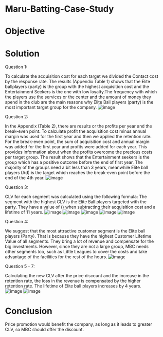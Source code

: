 # Maru-Batting-Case-Study 

# Objective 

# Solution 

Question 1: 

To calculate the acquisition cost for each target we divided the Contact cost by the response rate. The results (Appendix Table 1) shows that the Elite ballplayers (party) is the group with the highest acquisition cost and the Entertainment Seekers is the one with low loyalty.The frequency with which the players use the services or the center and the amount of money they spend in the club are the main reasons why Elite Ball players (party) is the most important target group for the company.
![image](https://user-images.githubusercontent.com/86486235/125588437-32f82a5c-a49f-4380-ab43-414a1f403fe0.png)


Question 2: 

In the Appendix (Table 2), there are results or the profits per year and the break-even point. To calculate profit the acquisition cost minus annual margin was used for the first year and then we applied the retention rate. For the break-even point, the sum of acquisition cost and annual margin was added for the first year and profits were added for each year. This provides information about when the profits overcome the precious costs per target group. The result shows that the Entertainment seekers is the group which has a positive outcome before the end of first year. The majority of the groups need a bit less than 3 years, meanwhile Elite ball players (Ad) is the target which reaches the break-even point before the end of the 4th year. 
![image](https://user-images.githubusercontent.com/86486235/125599791-518e707d-05d8-41ca-97c8-c8c5450a04a8.png)

Question 3: 

CLV for each segment was calculated using the following formula: 
The segment with the highest CLV is the Elite Ball players targeted with the party. They have a value of () when subtracting their acquisition cost and a lifetime of 11 years. 
![image](https://user-images.githubusercontent.com/86486235/125601807-95e34406-d2a0-4942-a12d-04d0aa62afec.png) 
![image](https://user-images.githubusercontent.com/86486235/125601919-718dc925-d7b4-4396-92d9-dbf5cb9b6ef2.png)
![image](https://user-images.githubusercontent.com/86486235/125602098-7dc43587-0325-47ed-8bb3-64f53ed67a38.png)
![image](https://user-images.githubusercontent.com/86486235/125602250-3346610a-8055-4e8f-865f-72f185169d47.png)
![image](https://user-images.githubusercontent.com/86486235/125602420-e0fcc62c-fc55-4026-b91f-edcc13fdafef.png)

Question 4: 

We suggest that the most attractive customer segment is the Elite ball players (Party). That is because they have the highest Customer Lifetime Value of all segments. They bring a lot of revenue and compensate for the big investments. However, since they are not a large group, MBC needs other segments too, such as Little Leagues to cover the costs and take advantage of the facilities for the rest of the hours. 
![image](https://user-images.githubusercontent.com/86486235/125602575-2118a6ea-ebfa-4e6b-8a8d-ee3a74cce97c.png)

Question 5 - 7: 

Calculating the new CLV after the price discount and the increase in the retention rate, the loss in the revenue is compensated by the higher retention rate. The lifetime of Elite ball players increases by 4 years. 
![image](https://user-images.githubusercontent.com/86486235/125602766-4a457ca5-d95b-483b-b96f-779367028dff.png)
![image](https://user-images.githubusercontent.com/86486235/125602903-d8ccd41a-fc71-4fc7-93f8-e48352903d51.png)


# Conclusion 

Price promotion would benefit the company, as long as it leads to greater CLV, so MBC should offer the discount. 

